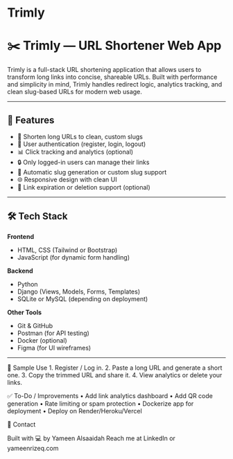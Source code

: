 # Trimly

# ✂️ Trimly — URL Shortener Web App

Trimly is a full-stack URL shortening application that allows users to transform long links into concise, shareable URLs. Built with performance and simplicity in mind, Trimly handles redirect logic, analytics tracking, and clean slug-based URLs for modern web usage.

---

## 🚀 Features

- 🔗 Shorten long URLs to clean, custom slugs
- 👤 User authentication (register, login, logout)
- 📊 Click tracking and analytics (optional)
- 🔒 Only logged-in users can manage their links
- 🧠 Automatic slug generation or custom slug support
- 🌐 Responsive design with clean UI
- 🧹 Link expiration or deletion support (optional)

---

## 🛠 Tech Stack

**Frontend**
- HTML, CSS (Tailwind or Bootstrap)
- JavaScript (for dynamic form handling)

**Backend**
- Python
- Django (Views, Models, Forms, Templates)
- SQLite or MySQL (depending on deployment)

**Other Tools**
- Git & GitHub
- Postman (for API testing)
- Docker (optional)
- Figma (for UI wireframes)

---

🧪 Sample Use
	1.	Register / Log in.
	2.	Paste a long URL and generate a short one.
	3.	Copy the trimmed URL and share it.
	4.	View analytics or delete your links.


 ✅ To-Do / Improvements
	•	Add link analytics dashboard
	•	Add QR code generation
	•	Rate limiting or spam protection
	•	Dockerize app for deployment
	•	Deploy on Render/Heroku/Vercel


 🤝 Contact

Built with 💻 by Yameen Alsaaidah
Reach me at LinkedIn or yameenrizeq.com
